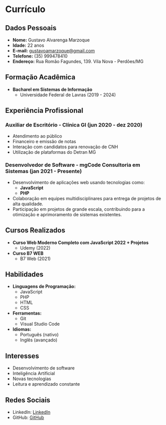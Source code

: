 # Currículo

## Dados Pessoais

- **Nome:** Gustavo Alvarenga Marzoque
- **Idade:** 22 anos
- **E-mail:** gustavoamarzoque@gmail.com
- **Telefone:** (35) 999478410
- **Endereço:** Rua Romão Fagundes, 139. Vila Nova - Perdões/MG

## Formação Acadêmica

- **Bacharel em Sistemas de Informação**
  - Universidade Federal de Lavras (2019 - 2024)

## Experiência Profissional

### Auxiliar de Escritório - Clínica GI (jun 2020 - dez 2020)
- Atendimento ao público
- Financeiro e emissão de notas
- Interação com candidatos para renovação de CNH
- Utilização de plataformas do Detran MG

### Desenvolvedor de Software - mgCode Consultoria em Sistemas (jan 2021 - Presente)

- Desenvolvimento de aplicações web usando tecnologias como:
  - **JavaScript**
  - **PHP** 
- Colaboração em equipes multidisciplinares para entrega de projetos de alta qualidade.
- Participação em projetos de grande escala, contribuindo para a otimização e aprimoramento de sistemas existentes.

## Cursos Realizados

- **Curso Web Moderno Completo com JavaScript 2022 + Projetos**
  - Udemy (2022)
- **Curso B7 WEB**
  - B7 Web (2021)

## Habilidades

- **Linguagens de Programação:**
  - JavaScript
  - PHP
  - HTML
  - CSS
- **Ferramentas:**
  - Git
  - Visual Studio Code 
- **Idiomas:**
  - Português (nativo)
  - Inglês (avançado)

## Interesses

- Desenvolvimento de software
- Inteligência Artificial
- Novas tecnologias
- Leitura e aprendizado constante

## Redes Sociais

- LinkedIn: [LinkedIn]([https://www.linkedin.com/in/joaosilva](https://www.linkedin.com/in/gustavomarzoque-a75a50202/)https://www.linkedin.com/in/gustavomarzoque-a75a50202/)
- GitHub: [GitHub]([https://github.com/joaosilva](https://github.com/gustavomarzoque)https://github.com/gustavomarzoque)

